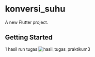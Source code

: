 # konversi_suhu

A new Flutter project.

## Getting Started

1 hasil run tugas 
![hasil_tugas_praktikum3](https://user-images.githubusercontent.com/84777299/156521910-edb72e16-f986-4d31-b6c2-4a8e02442ed9.jpg)

